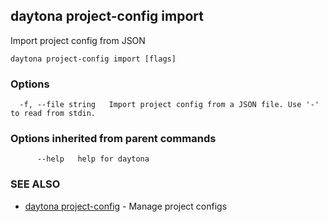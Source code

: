 ## daytona project-config import

Import project config from JSON

```
daytona project-config import [flags]
```

### Options

```
  -f, --file string   Import project config from a JSON file. Use '-' to read from stdin.
```

### Options inherited from parent commands

```
      --help   help for daytona
```

### SEE ALSO

* [daytona project-config](daytona_project-config.md)	 - Manage project configs

